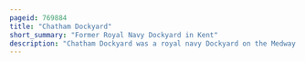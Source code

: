 ```yaml
---
pageid: 769884
title: "Chatham Dockyard"
short_summary: "Former Royal Navy Dockyard in Kent"
description: "Chatham Dockyard was a royal navy Dockyard on the Medway River in Kent. Established in Chatham in the mid-16th Century, the Dockyard subsequently expanded into neighbouring Gillingham."
---
```

